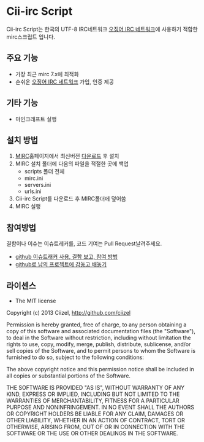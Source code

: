# Cii-irc Script
Cii-irc Script는 한국의 UTF-8 IRC네트워크 [오징어 IRC 네트워크](http://ozinger.org/)에 사용하기 적합한 mirc스크립트 입니다.

## 주요 기능
- 가장 최근 mirc 7.x에 최적화
- 손쉬운 [오징어 IRC 네트워크](http://ozinger.org/) 가입, 인증 제공

## 기타 기능
- 마인크래프트 실행

## 설치 방법
1. [MIRC](http://www.mirc.com/)홈페이지에서 최신버전 [다운로드](http://www.mirc.com/get.html) 후 설치
2. MIRC 설치 폴더에 다음의 파일을 적절한 곳에 백업
    - scripts 폴더 전체
    - mirc.ini
    - servers.ini
    - urls.ini
3. Cii-irc Script를 다운로드 후 MIRC폴더에 덮어씀
4. MIRC 실행

## 참여방법
결함이나 이슈는 이슈트레커를, 코드 기여는 Pull Request날려주세요. 

- [github 이슈트래커 사용, 결함 보고, 참여 방법](https://github.com/necolas/issue-guidelines/blob/master/CONTRIBUTING.md)
- [github로 남의 프로젝트에 감놓고 배놓기](http://dogfeet.github.com/articles/2012/how-to-github.html)

## 라이센스
- The MIT license

Copyright (c) 2013 Ciizel, http://github.com/ciizel

Permission is hereby granted, free of charge, to any person obtaining a copy of this software and associated documentation files (the "Software"), to deal in the Software without restriction, including without limitation the rights to use, copy, modify, merge, publish, distribute, sublicense, and/or sell copies of the Software, and to permit persons to whom the Software is furnished to do so, subject to the following conditions:

The above copyright notice and this permission notice shall be included in all copies or substantial portions of the Software.

THE SOFTWARE IS PROVIDED "AS IS", WITHOUT WARRANTY OF ANY KIND, EXPRESS OR IMPLIED, INCLUDING BUT NOT LIMITED TO THE WARRANTIES OF MERCHANTABILITY, FITNESS FOR A PARTICULAR PURPOSE AND NONINFRINGEMENT. IN NO EVENT SHALL THE AUTHORS OR COPYRIGHT HOLDERS BE LIABLE FOR ANY CLAIM, DAMAGES OR OTHER LIABILITY, WHETHER IN AN ACTION OF CONTRACT, TORT OR OTHERWISE, ARISING FROM, OUT OF OR IN CONNECTION WITH THE SOFTWARE OR THE USE OR OTHER DEALINGS IN THE SOFTWARE.